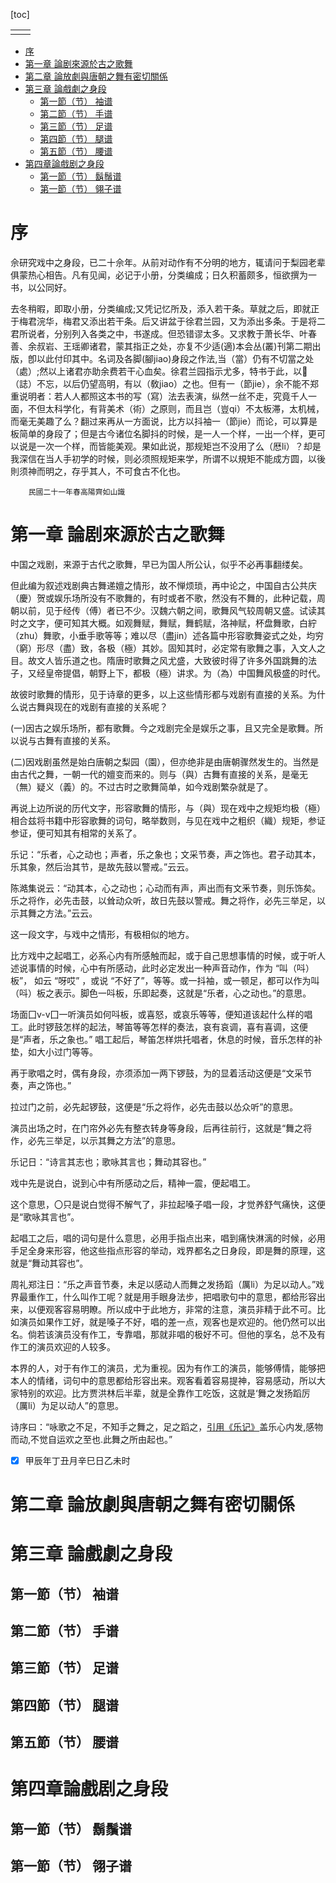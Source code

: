 [toc]

|  |  |
| - | - |
|  |  |

- [序](#序)
- [第一章 論剧來源於古之歌舞](#第一章-論剧來源於古之歌舞)
- [第二章 論放劇與唐朝之舞有密切關係](#第二章-論放劇與唐朝之舞有密切關係)
- [第三章 論戲劇之身段](#第三章-論戲劇之身段)
  - [第一節（节）  袖谱](#第一節节--袖谱)
  - [第二節（节）  手谱](#第二節节--手谱)
  - [第三節（节）  足谱](#第三節节--足谱)
  - [第四節（节）  腿谱](#第四節节--腿谱)
  - [第五節（节）  腰谱](#第五節节--腰谱)
- [第四章論戲剧之身段](#第四章論戲剧之身段)
  - [第一節（节）  鬍鬚谱](#第一節节--鬍鬚谱)
  - [第一節（节）  翎子谱](#第一節节--翎子谱)

# 序

佘研究戏中之身段，已二十佘年。从前对动作有不分明的地方，辄请问于梨园老辈俱蒙热心相告。凡有见闻，必记于小册，分类编成；日久积蓄颇多，恒欲撰为一书，以公同好。

去冬稍暇，即取小册，分类编成;又凭记忆所及，添入若干条。草就之后，即就正于梅君浣华，梅君又添出若干条。后又讲盆于徐君兰园，又为添出多条。于是将二君所说者，分别列入各类之中，书遂成。但恐错谬太多。又求教于萧长华、叶春善、余叔岩、王瑶卿诸君，蒙其指正之处，亦复不少适(適)本会丛(叢)刊第二期出版，卽以此付印其中。名词及各脚(腳jiao)身段之作法,当（當）仍有不切當之处（處）;然以上诸君亦助余费若干心血矣。徐君兰园指示尤多，特书于此，以𰵧（誌）不忘，以后仍望高明，有以（敎jiao）之也。但有一（節jie），余不能不郑重说明者：若人人都照这本书的写（寫）法去表演，纵然一丝不走，究竟千人一面，不但太科学化，有背美术（術）之原则，而且岂（豈qi）不太板滞，太机械，而毫无美趣了么？翻过来再从一方面说，比方以抖袖一（節jie）而论，可以算是板简单的身段了；但是古今诸位名脚抖的时候，是一人一个样，一出一个样，更可以说是一次一个样，而皆能美观。果如此说，那规矩岂不没用了么（厯li）？却是我深信在当人手初学的时候，则必须照规矩来学，所谓不以規矩不能成方圆，以後則须神而明之，存乎其人，不可食古不化也。

        民國二十一年春高陽齊如山識

# 第一章 論剧來源於古之歌舞

中国之戏剧，来源于古代之歌舞，早已为国人所公认，似乎不必再事翻缕矣。

但此编为叙述戏剧典古舞递嬗之情形，故不惮烦琐，再中论之，中国自古公共庆（慶）贺或娱乐场所没有不歌舞的，有时或者不歌，然没有不舞的，此种记载，周朝以前，见于经传（傅）者已不少。汉魏六朝之间，歌舞风气较周朝又盛。试读其时之文字，便可知其大概。如观舞赋，舞赋，舞鹤赋，洛神赋，杯盘舞歌，白紵（zhu）舞歌，小垂手歌等等；难以尽（盡jin）述各篇中形容歌舞姿式之处，均穷（窮）形尽（盡）致，各极（極）其妙。固知其时，必定常有歌舞之事，入文人之目。故文人皆乐道之也。隋唐时歌舞之风尤盛，大致彼时得了许多外国跳舞的法子，又经皇帝提倡，朝野上下，都极（極）讲求。为（為）中国舞风极盛的时代。

故彼时歌舞的情形，见于诗章的更多，以上这些情形都与戏剧有直接的关系。为什么说古舞與现在的戏剧有直接的关系呢？

(一)因古之娱乐场所，都有歌舞。今之戏剧完全是娱乐之事，且又完全是歌舞。所以说与古舞有直接的关系。

(二)因戏剧虽然是始白唐朝之梨园（園），但亦绝非是由唐朝骤然发生的。当然是由古代之舞，一朝一代的嬗变而来的。则与（與）古舞有直接的关系，是毫无（無）疑义（義）的。不过古时之歌舞简单，如今戏剧繁杂就是了。

再说上边所说的历代文字，形容歌舞的情形，与（與）现在戏中之规矩均极（極）相合兹将书籍中形容歌舞的词句，略举数则，与见在戏中之粗织（織）规矩，参证参证，便可知其有相常的关系了。

乐记：“乐者，心之动也；声者，乐之象也；文采节奏，声之饰也。君子动其本，乐其象，然后治其节，是故先鼓以警戒。”云云。

陈澔集说云：“动其本，心之动也；心动而有声，声出而有文釆节奏，则乐饰矣。乐之将作，必先击鼓，以耸动众听，故日先鼓以警戒。舞之将作，必先三举足，以示其舞之方法。”云云。

这一段文字，与戏中之情形，有极相似的地方。

比方戏中之起唱工，必系心内有所感触而起，或于自己思想事情的时候，或于听人述说事情的时候，心中有所感动，此时必定发出一种声音动作，作为 “叫（呌）板”， 如云 “呀哎” ，或说 “不好了”，等等。或一抖袖，或一顿足，都可以作为叫（呌）板之表示。脚色一呌板，乐即起奏，这就是“乐者，心之动也。”的意思。

场面囗v-v囗一听演员如何呌板，或喜怒，或哀乐等等，便知道该起什么样的唱工。此时锣鼓怎样的起法，琴笛等等怎样的奏法，哀有哀调，喜有喜调，这便是“声者，乐之象也。” 唱工起后，琴笛怎样烘托唱者，休息的时候，音乐怎样的补垫，如大小过门等等。

再于歌唱之时，偶有身段，亦须添加一两下锣鼓，为的显着活动这便是“文采节奏，声之饰也。”

拉过门之前，必先起锣鼓，这便是“乐之将作，必先击鼓以怂众听”的意思。

演员出场之时，在门帘外必先有整衣转身等身段，后再往前行，这就是“舞之将作，必先三举足，以示其舞之方法”的意思。

乐记日：“诗言其志也；歌咏其言也；舞动其容也。”

戏中先是说白，说到心中有所感动之后，精神一震，便起唱工。

这个意思，〇只是说白觉得不解气了，非拉起嗓子唱一段，才觉养舒气痛快，这便是“歌咏其言也”。

起唱工之后，唱的词句是什么意思，必用手指点出来，唱到痛快淋漓的时候，必用手足全身来形容，他这些指点形容的举动，戏界都名之日身段，即是舞的原理，这就是“舞动其容也”。

周礼郑注日：“乐之声音节奏，未足以感动人而舞之发扬蹈（厲li）为足以动人。”戏界最重作工，什么叫作工呢？就是用手眼身法步，把唱歌句中的意思，都给形容出来，以便观客容易明瞭。所以成中于此地方，非常的注意，演员非精于此不可。比如演员如果作工好，就是嗓子不好，唱的差一点，观客也是欢迎的。他仍然可以出名。倘若该演员没有作工，专靠唱，那就非唱的极好不可。但他的享名，总不及有作工的演员欢迎的人较多。

本界的人，对于有作工的演员，尤为重视。因为有作工的演员，能够傅情，能够把本人的情绪，词句中的意思都给形容出来。观客看着容易提神，容易感动，所以大家特别的欢迎。比方贾洪林后半辈，就是全靠作工吃饭，这就是‘舞之发扬蹈厉（厲li）为足以动人”的意思。

诗序曰：“咏歌之不足，不知手之舞之，足之蹈之，[引用《乐记》](https://ctext.org/liji/yue-ji/zhs)盖乐心内发,感物而动,不觉自运欢之至也.此舞之所由起也。”

- [x] 甲辰年丁丑月辛巳日乙未时
  



# 第二章 論放劇與唐朝之舞有密切關係

# 第三章 論戲劇之身段

## 第一節（节）  袖谱

## 第二節（节）  手谱

## 第三節（节）  足谱

## 第四節（节）  腿谱

## 第五節（节）  腰谱

# 第四章論戲剧之身段

## 第一節（节）  鬍鬚谱

## 第一節（节）  翎子谱
